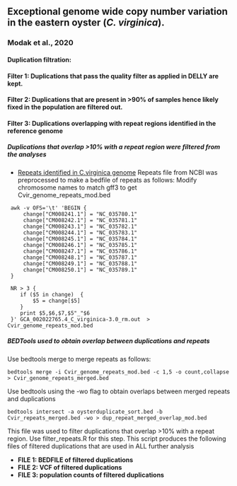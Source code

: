 ## Exceptional genome wide copy number variation in the eastern oyster (*C. virginica*). 
### Modak et al., 2020

#### Duplication filtration:
#### Filter 1: Duplications that pass the quality filter as applied in DELLY are kept.
#### Filter 2: Duplications that are present in >90% of samples hence likely fixed in the population are filtered out.
#### Filter 3: Duplications overlapping with repeat regions identified in the reference genome
##### Duplications that overlap >10% with a repeat region were filtered from the analyses
- [Repeats identified in C.virginica genome](ftp://ftp.ncbi.nlm.nih.gov/genomes/all/GCA/002/022/765/GCA_002022765.4_C_virginica-3.0)
Repeats file from NCBI was preprocessed to make a bedfile of repeats as follows:
Modify chromosome names to match gff3 to get Cvir_genome_repeats_mod.bed

```shell
 awk -v OFS='\t' 'BEGIN {
     change["CM008241.1"] = "NC_035780.1"
     change["CM008242.1"] = "NC_035781.1"
     change["CM008243.1"] = "NC_035782.1"
     change["CM008244.1"] = "NC_035783.1"
     change["CM008245.1"] = "NC_035784.1"
     change["CM008246.1"] = "NC_035785.1"
     change["CM008247.1"] = "NC_035786.1"
     change["CM008248.1"] = "NC_035787.1"
     change["CM008249.1"] = "NC_035788.1"
     change["CM008250.1"] = "NC_035789.1"
 }
 
 NR > 3 {
    if ($5 in change)  {
        $5 = change[$5]
    }
    print $5,$6,$7,$5"_"$6
 }' GCA_002022765.4_C_virginica-3.0_rm.out  > Cvir_genome_repeats_mod.bed
```

##### BEDTools used to obtain overlap between duplications and repeats
Use bedtools merge to merge repeats as follows:

```shell
bedtools merge -i Cvir_genome_repeats_mod.bed -c 1,5 -o count,collapse > Cvir_genome_repeats_merged.bed
```

Use bedtools using the -wo flag to obtain overlaps between merged repeats and duplications

```shell
bedtools intersect -a oysterduplicate_sort.bed -b Cvir_repeats_merged.bed -wo > dup_repeat_merged_overlap_mod.bed
```

This file was used to filter duplications that overlap >10% with a repeat region.
Use filter_repeats.R for this step.
This script produces the following files of filtered duplications that are used in ALL further analysis
- **FILE 1: BEDFILE of filtered duplications**
- **FILE 2: VCF of filtered duplications**
- **FILE 3: population counts of filtered duplications**
